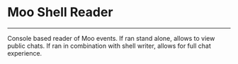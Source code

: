 # Moo Shell Reader
---------------------
Console based reader of Moo events. If ran stand alone, allows to view public 
chats. If ran in combination with shell writer, allows for full chat experience.